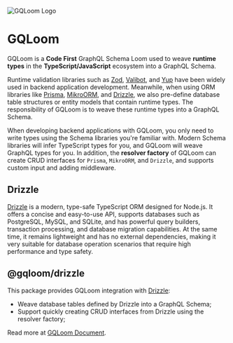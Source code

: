 ![GQLoom Logo](https://github.com/modevol-com/gqloom/blob/main/gqloom.svg?raw=true)

# GQLoom

GQLoom is a **Code First** GraphQL Schema Loom used to weave **runtime types** in the **TypeScript/JavaScript** ecosystem into a GraphQL Schema.

Runtime validation libraries such as [Zod](https://zod.dev/), [Valibot](https://valibot.dev/), and [Yup](https://github.com/jquense/yup) have been widely used in backend application development. Meanwhile, when using ORM libraries like [Prisma](https://www.prisma.io/), [MikroORM](https://mikro-orm.io/), and [Drizzle](https://orm.drizzle.team/), we also pre-define database table structures or entity models that contain runtime types.
The responsibility of GQLoom is to weave these runtime types into a GraphQL Schema.

When developing backend applications with GQLoom, you only need to write types using the Schema libraries you're familiar with. Modern Schema libraries will infer TypeScript types for you, and GQLoom will weave GraphQL types for you.
In addition, the **resolver factory** of GQLoom can create CRUD interfaces for `Prisma`, `MikroORM`, and `Drizzle`, and supports custom input and adding middleware.

## Drizzle

[Drizzle](https://orm.drizzle.team/) is a modern, type-safe TypeScript ORM designed for Node.js. It offers a concise and easy-to-use API, supports databases such as PostgreSQL, MySQL, and SQLite, and has powerful query builders, transaction processing, and database migration capabilities. At the same time, it remains lightweight and has no external dependencies, making it very suitable for database operation scenarios that require high performance and type safety.

## @gqloom/drizzle

This package provides GQLoom integration with [Drizzle](https://orm.drizzle.team/):

- Weave database tables defined by Drizzle into a GraphQL Schema;
- Support quickly creating CRUD interfaces from Drizzle using the resolver factory;

Read more at [GQLoom Document](https://gqloom.dev/docs/schema/drizzle).
